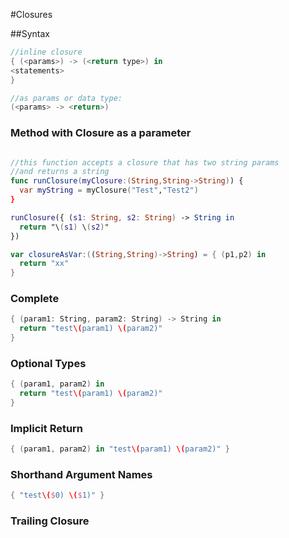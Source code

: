 #Closures

##Syntax

```swift
//inline closure
{ (<params>) -> (<return type>) in
<statements>
}

//as params or data type:
(<params> -> <return>)
```

### Method with Closure as a parameter
```swift

//this function accepts a closure that has two string params
//and returns a string
func runClosure(myClosure:(String,String->String)) {
  var myString = myClosure("Test","Test2")
}

runClosure({ (s1: String, s2: String) -> String in
  return "\(s1) \(s2)"
})

var closureAsVar:((String,String)->String) = { (p1,p2) in
  return "xx"
}

```

### Complete
```swift
{ (param1: String, param2: String) -> String in
  return "test\(param1) \(param2)"
}
```

### Optional Types
```swift
{ (param1, param2) in
  return "test\(param1) \(param2)"
}
```

### Implicit Return
```swift
{ (param1, param2) in "test\(param1) \(param2)" }
```

### Shorthand Argument Names
```swift
{ "test\($0) \($1)" }
```

### Trailing Closure
